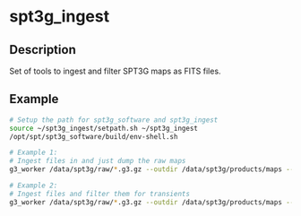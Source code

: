 # spt3g_ingest

Description
-----------

Set of tools to ingest and filter SPT3G maps as FITS files.

Example
-------
```bash
# Setup the path for spt3g_software and spt3g_ingest
source ~/spt3g_ingest/setpath.sh ~/spt3g_ingest
/opt/spt/spt3g_software/build/env-shell.sh

# Example 1:
# Ingest files in and just dump the raw maps
g3_worker /data/spt3g/raw/*.g3.gz --outdir /data/spt3g/products/maps --fpack --clobber

# Example 2:
# Ingest files and filter them for transients
g3_worker /data/spt3g/raw/*.g3.gz --outdir /data/spt3g/products/maps --mask /data/spt3g/masks/mask_2021_50mJy.g3 --filter_transient --coadd /data/spt3g/raw/yearly_* --fpack --clobber  
